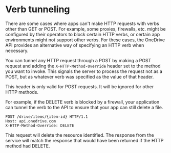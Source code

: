 # Verb tunneling

There are some cases where apps can't make HTTP requests with verbs other than
GET or POST. For example, some proxies, firewalls, etc. might be configured by
their operators to block certain HTTP verbs, or certain app environments might
not support other verbs. For these cases, the OneDrive API provides an
alternative way of specifying an HTTP verb when necessary.

You can tunnel any HTTP request through a POST by making a POST request and
adding the `X-HTTP-Method-Override` header set to the method you want to invoke.
This signals the server to process the request not as a POST, but as whatever
verb was specified as the value of that header.

This header is only valid for POST requests. It will be ignored for other HTTP
methods.

For example, if the DELETE verb is blocked by a firewall, your application can
tunnel the verb to the API to ensure that your app can still delete a file.


```http
POST /drive/items/{item-id} HTTP/1.1
Host: api.onedrive.com
X-HTTP-Method-Override: DELETE
```

This request will delete the resource identified. The response from the service
will match the response that would have been returned if the HTTP method had
DELETE.

<!-- {
  "type": "#page.annotation",
  "description": "Verb tunneling enables a client that doesn't support all HTTP verbs to work.",
  "keywords": "verb,tunneling,tunnelling,post",
  "section": "documentation"
} -->
